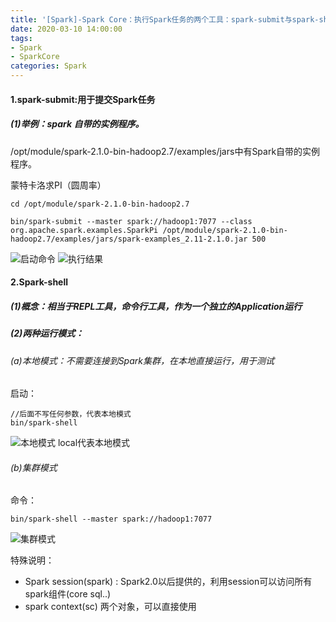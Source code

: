 ```yaml
---
title: '[Spark]-Spark Core：执行Spark任务的两个工具：spark-submit与spark-shell'
date: 2020-03-10 14:00:00
tags: 
- Spark
- SparkCore
categories: Spark
---
```

#### 1.spark-submit:用于提交Spark任务
##### (1)举例：spark 自带的实例程序。
/opt/module/spark-2.1.0-bin-hadoop2.7/examples/jars中有Spark自带的实例程序。

蒙特卡洛求PI（圆周率）
```shell
cd /opt/module/spark-2.1.0-bin-hadoop2.7

bin/spark-submit --master spark://hadoop1:7077 --class org.apache.spark.examples.SparkPi /opt/module/spark-2.1.0-bin-hadoop2.7/examples/jars/spark-examples_2.11-2.1.0.jar 500
```
![启动命令](https://imgconvert.csdnimg.cn/aHR0cHM6Ly91cGxvYWQtaW1hZ2VzLmppYW5zaHUuaW8vdXBsb2FkX2ltYWdlcy80MzkxNDA3LTM4OWFmMGEwZjAyZTllZmEucG5n?x-oss-process=image/format,png)
![执行结果](https://imgconvert.csdnimg.cn/aHR0cHM6Ly91cGxvYWQtaW1hZ2VzLmppYW5zaHUuaW8vdXBsb2FkX2ltYWdlcy80MzkxNDA3LTFlMDIzYzBlNGRhN2RjNjUucG5n?x-oss-process=image/format,png)

#### 2.Spark-shell
##### (1)概念：相当于REPL工具，命令行工具，作为一个独立的Application运行

##### (2)两种运行模式：
###### (a)本地模式：不需要连接到Spark集群，在本地直接运行，用于测试

启动：
```shell
//后面不写任何参数，代表本地模式
bin/spark-shell  
```

![本地模式](https://imgconvert.csdnimg.cn/aHR0cHM6Ly91cGxvYWQtaW1hZ2VzLmppYW5zaHUuaW8vdXBsb2FkX2ltYWdlcy80MzkxNDA3LTE2YzdjODk5OTc0MzE1ZWUucG5n?x-oss-process=image/format,png)
local代表本地模式
			
###### (b)集群模式
命令：
```shell
bin/spark-shell --master spark://hadoop1:7077
```
![集群模式](https://imgconvert.csdnimg.cn/aHR0cHM6Ly91cGxvYWQtaW1hZ2VzLmppYW5zaHUuaW8vdXBsb2FkX2ltYWdlcy80MzkxNDA3LTEzYzBiNzUwYjk0ODRkZWQucG5n?x-oss-process=image/format,png)

特殊说明：
* Spark session(spark) : Spark2.0以后提供的，利用session可以访问所有spark组件(core sql..)
* spark context(sc) 两个对象，可以直接使用